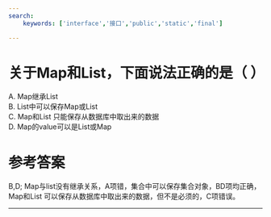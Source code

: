 ```yaml
---
search:
    keywords: ['interface','接口','public','static','final']

---
```



# 关于Map和List，下面说法正确的是（ ）

A. Map继承List   
B. List中可以保存Map或List  
C. Map和List 只能保存从数据库中取出来的数据  
D. Map的value可以是List或Map

# 参考答案

B,D;
Map与list没有继承关系，A项错，集合中可以保存集合对象，BD项均正确，Map和List 可以保存从数据库中取出来的数据，但不是必须的，C项错误。


---


